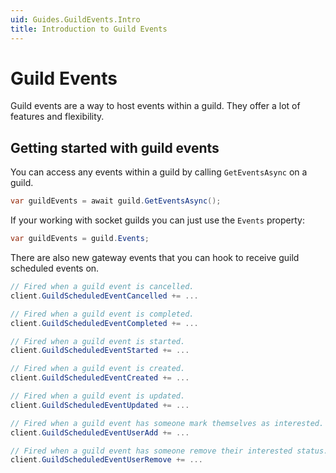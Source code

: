 ```yaml
---
uid: Guides.GuildEvents.Intro
title: Introduction to Guild Events
---
```


# Guild Events

Guild events are a way to host events within a guild. They offer a lot of features and flexibility.

## Getting started with guild events

You can access any events within a guild by calling `GetEventsAsync` on a guild.

```cs
var guildEvents = await guild.GetEventsAsync();
```

If your working with socket guilds you can just use the `Events` property:

```cs
var guildEvents = guild.Events;
```

There are also new gateway events that you can hook to receive guild scheduled events on.

```cs
// Fired when a guild event is cancelled.
client.GuildScheduledEventCancelled += ...

// Fired when a guild event is completed.
client.GuildScheduledEventCompleted += ...

// Fired when a guild event is started.
client.GuildScheduledEventStarted += ...

// Fired when a guild event is created.
client.GuildScheduledEventCreated += ...

// Fired when a guild event is updated.
client.GuildScheduledEventUpdated += ...

// Fired when a guild event has someone mark themselves as interested.
client.GuildScheduledEventUserAdd += ...

// Fired when a guild event has someone remove their interested status.
client.GuildScheduledEventUserRemove += ...
```
